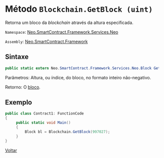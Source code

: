 # Método `Blockchain.GetBlock (uint)`

Retorna um bloco da *blockchain* através da altura especificada.

`Namespace`: [Neo.SmartContract.Framework.Services.Neo](../../neo.md)

`Assembly`: [Neo.SmartContract.Framework](../../../dotnet.md)

## Sintaxe

```c#
public static extern Neo.SmartContract.Framework.Services.Neo.Block GetBlock(uint height)
```

Parâmetros: Altura, ou índice, do bloco, no formato inteiro não-negativo.

Retorno: O [bloco](../Block.md).

## Exemplo

```c#
public class Contract1: FunctionCode
{
     public static void Main()
     {
         Block bl = Blockchain.GetBlock(997027);
     }
}
```



[Voltar](../Blockchain.md)
